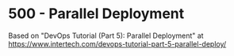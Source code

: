 # 500 - Parallel Deployment

Based on "DevOps Tutorial (Part 5): Parallel Deployment" at https://www.intertech.com/devops-tutorial-part-5-parallel-deploy/
